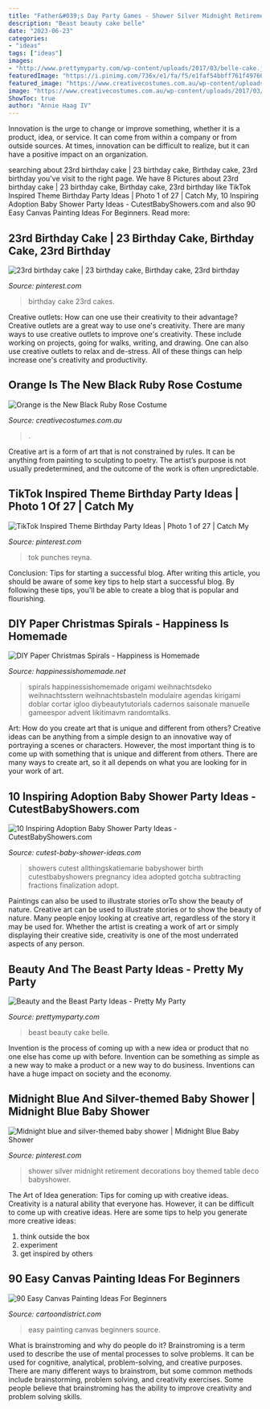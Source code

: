 ```yaml
---
title: "Father&#039;s Day Party Games - Shower Silver Midnight Retirement Decorations Boy Themed Table Deco Babyshower"
description: "Beast beauty cake belle"
date: "2023-06-23"
categories:
- "ideas"
tags: ["ideas"]
images:
- "http://www.prettymyparty.com/wp-content/uploads/2017/03/belle-cake.jpg"
featuredImage: "https://i.pinimg.com/736x/e1/fa/f5/e1faf54bbff761f49766afcd375ae2b7.jpg"
featured_image: "https://www.creativecostumes.com.au/wp-content/uploads/2017/03/orange-black-768x1024.jpg"
image: "https://www.creativecostumes.com.au/wp-content/uploads/2017/03/orange-black-768x1024.jpg"
ShowToc: true
author: "Annie Haag IV"
---
```



Innovation is the urge to change or improve something, whether it is a product, idea, or service. It can come from within a company or from outside sources. At times, innovation can be difficult to realize, but it can have a positive impact on an organization.

	

		
searching about 23rd birthday cake | 23 birthday cake, Birthday cake, 23rd birthday you've visit to the right page. We have 8 Pictures about 23rd birthday cake | 23 birthday cake, Birthday cake, 23rd birthday like TikTok Inspired Theme Birthday Party Ideas | Photo 1 of 27 | Catch My, 10 Inspiring Adoption Baby Shower Party Ideas - CutestBabyShowers.com and also 90 Easy Canvas Painting Ideas For Beginners. Read more:
		
    
## 23rd Birthday Cake | 23 Birthday Cake, Birthday Cake, 23rd Birthday

<img loading=lazy src="https://i.pinimg.com/736x/94/b1/f6/94b1f6328b70504ad2378eb971bbe0e5--rd-birthday-cakes-birthdays.jpg" onerror="this.onerror=null;this.src='https://tse1.mm.bing.net/th?id=OIP.w9qiXC9e5P63M1v-HI4zIAHaJ4&amp;pid=15.1';" alt="23rd birthday cake | 23 birthday cake, Birthday cake, 23rd birthday">

_Source: pinterest.com_

>birthday cake 23rd cakes. 

	

Creative outlets: How can one use their creativity to their advantage?
Creative outlets are a great way to use one's creativity. There are many ways to use creative outlets to improve one's creativity. These include working on projects, going for walks, writing, and drawing. One can also use creative outlets to relax and de-stress. All of these things can help increase one's creativity and productivity.

    
## Orange Is The New Black Ruby Rose Costume

<img loading=lazy src="https://www.creativecostumes.com.au/wp-content/uploads/2017/03/orange-black-768x1024.jpg" onerror="this.onerror=null;this.src='https://tse4.mm.bing.net/th?id=OIP.3CMD7UkxVja8oJYvf2zxUAHaJ4&amp;pid=15.1';" alt="Orange is the New Black Ruby Rose Costume">

_Source: creativecostumes.com.au_

>. 

	

Creative art is a form of art that is not constrained by rules. It can be anything from painting to sculpting to poetry. The artist’s purpose is not usually predetermined, and the outcome of the work is often unpredictable.

    
## TikTok Inspired Theme Birthday Party Ideas | Photo 1 Of 27 | Catch My

<img loading=lazy src="https://i.pinimg.com/736x/e1/fa/f5/e1faf54bbff761f49766afcd375ae2b7.jpg" onerror="this.onerror=null;this.src='https://tse2.mm.bing.net/th?id=OIP.ZztaK3scfbVDzmRWW-9J4gHaJ3&amp;pid=15.1';" alt="TikTok Inspired Theme Birthday Party Ideas | Photo 1 of 27 | Catch My">

_Source: pinterest.com_

>tok punches reyna. 

	

Conclusion: Tips for starting a successful blog.
After writing this article, you should be aware of some key tips to help start a successful blog. By following these tips, you'll be able to create a blog that is popular and flourishing.

    
## DIY Paper Christmas Spirals - Happiness Is Homemade

<img loading=lazy src="https://www.happinessishomemade.net/wp-content/uploads/2013/11/ChristmasSpirals-682x1024.jpg" onerror="this.onerror=null;this.src='https://tse3.mm.bing.net/th?id=OIP.VssfVLIOHEn6I-U36UtcYgHaLH&amp;pid=15.1';" alt="DIY Paper Christmas Spirals - Happiness is Homemade">

_Source: happinessishomemade.net_

>spirals happinessishomemade origami weihnachtsdeko weihnachtsstern weihnachtsbasteln modulaire agendas kirigami doblar cortar igloo diybeautytutorials cadernos saisonale manuelle gameespor advent likitimavm randomtalks. 

	

Art: How do you create art that is unique and different from others?
Creative ideas can be anything from a simple design to an innovative way of portraying a scenes or characters. However, the most important thing is to come up with something that is unique and different from others. There are many ways to create art, so it all depends on what you are looking for in your work of art.

    
## 10 Inspiring Adoption Baby Shower Party Ideas - CutestBabyShowers.com

<img loading=lazy src="https://www.cutest-baby-shower-ideas.com/images/adoptionpic5.jpg" onerror="this.onerror=null;this.src='https://tse3.mm.bing.net/th?id=OIP.Aooc5Ubw_IiMhBu3va1X-AHaML&amp;pid=15.1';" alt="10 Inspiring Adoption Baby Shower Party Ideas - CutestBabyShowers.com">

_Source: cutest-baby-shower-ideas.com_

>showers cutest allthingskatiemarie babyshower birth cutestbabyshowers pregnancy idea adopted gotcha subtracting fractions finalization adopt. 

	

Paintings can also be used to illustrate stories orTo show the beauty of nature.
Creative art can be used to illustrate stories or to show the beauty of nature. Many people enjoy looking at creative art, regardless of the story it may be used for. Whether the artist is creating a work of art or simply displaying their creative side, creativity is one of the most underrated aspects of any person.

    
## Beauty And The Beast Party Ideas - Pretty My Party

<img loading=lazy src="http://www.prettymyparty.com/wp-content/uploads/2017/03/belle-cake.jpg" onerror="this.onerror=null;this.src='https://tse2.mm.bing.net/th?id=OIP.dpRo41_JA2fFI7hfCs3kWQHaKs&amp;pid=15.1';" alt="Beauty and the Beast Party Ideas - Pretty My Party">

_Source: prettymyparty.com_

>beast beauty cake belle. 

	

Invention is the process of coming up with a new idea or product that no one else has come up with before. Invention can be something as simple as a new way to make a product or a new way to do business. Inventions can have a huge impact on society and the economy.

    
## Midnight Blue And Silver-themed Baby Shower | Midnight Blue Baby Shower

<img loading=lazy src="https://s-media-cache-ak0.pinimg.com/736x/76/c4/a0/76c4a03c8236d31af36b7613c08172a9.jpg" onerror="this.onerror=null;this.src='https://tse1.mm.bing.net/th?id=OIP.tGvWRLPtordR89rb8FSYkwHaLL&amp;pid=15.1';" alt="Midnight blue and silver-themed baby shower | Midnight Blue Baby Shower">

_Source: pinterest.com_

>shower silver midnight retirement decorations boy themed table deco babyshower. 

	

The Art of Idea generation: Tips for coming up with creative ideas.
Creativity is a natural ability that everyone has. However, it can be difficult to come up with creative ideas. Here are some tips to help you generate more creative ideas: 
1. think outside the box 
2. experiment 
3. get inspired by others 

    
## 90 Easy Canvas Painting Ideas For Beginners

<img loading=lazy src="http://www.cartoondistrict.com/wp-content/uploads/2017/06/Easy-Canvas-Painting-Ideas-For-Beginners16-1.jpg" onerror="this.onerror=null;this.src='https://tse2.mm.bing.net/th?id=OIP.x74ywo_6lFqgoTmFRqKvLQHaKQ&amp;pid=15.1';" alt="90 Easy Canvas Painting Ideas For Beginners">

_Source: cartoondistrict.com_

>easy painting canvas beginners source. 

	

What is brainstroming and why do people do it?
Brainstroming is a term used to describe the use of mental processes to solve problems. It can be used for cognitive, analytical, problem-solving, and creative purposes. There are many different ways to brainstrom, but some common methods include brainstorming, problem solving, and creativity exercises. Some people believe that brainstroming has the ability to improve creativity and problem solving skills.

